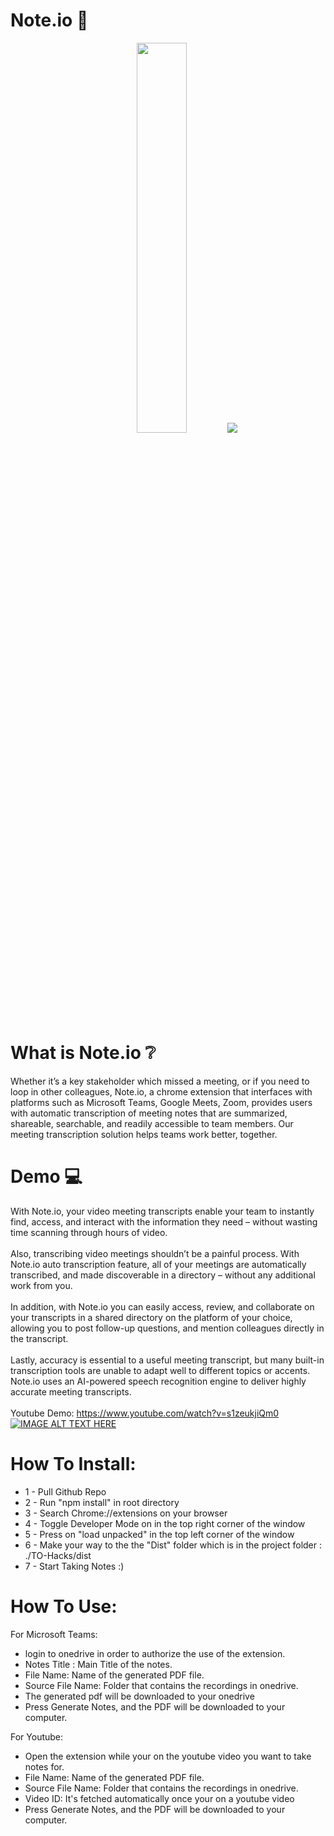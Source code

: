 # Note.io :memo:

<p align="center">
  <img margin="auto" width="40%" height="auto" src="https://user-images.githubusercontent.com/94769986/170879310-23d90c50-2717-496d-bdef-004ec2fdf710.png">
  <img width="auto" height="auto" src="https://user-images.githubusercontent.com/94769986/170879618-24631203-6457-4d1b-a7ea-ad6b37bb2486.png">
</p>


# What is Note.io :grey_question:
 Whether it’s a key stakeholder which missed a meeting, or if you need to loop in other colleagues, Note.io, a chrome extension that interfaces with platforms such as Microsoft Teams, Google Meets, Zoom, provides users with automatic transcription of meeting notes that are summarized, shareable, searchable, and readily accessible to team members. Our meeting transcription solution helps teams work better, together. <br /> 
# Demo :computer:
With Note.io, your video meeting transcripts enable your team to instantly find, access, and interact with the information they need – without wasting time scanning through hours of video. <br /> <br />
Also, transcribing video meetings shouldn’t be a painful process. With Note.io auto transcription feature, all of your meetings are automatically transcribed, and made discoverable in a directory – without any additional work from you. <br /> <br />
In addition, with Note.io you can easily access, review, and collaborate on your transcripts in a shared directory on the platform of your choice, allowing you to post follow-up questions, and mention colleagues directly in the transcript. <br /> <br />
Lastly, accuracy is essential to a useful meeting transcript, but many built-in transcription tools are unable to adapt well to different topics or accents. Note.io uses an AI-powered speech recognition engine to deliver highly accurate meeting transcripts. <br /> <br />
Youtube Demo: https://www.youtube.com/watch?v=s1zeukjiQm0
[![IMAGE ALT TEXT HERE](https://img.youtube.com/vi/s1zeukjiQm0/0.jpg)](https://www.youtube.com/watch?v=s1zeukjiQm0)
# How To Install:
  - 1 - Pull Github Repo
  - 2 - Run "npm install" in root directory
  - 3 - Search Chrome://extensions on your browser
  - 4 - Toggle Developer Mode on in the top right corner of the window
  - 5 - Press on "load unpacked" in the top left corner of the window
  - 6 - Make your way to the the "Dist" folder which is in the project folder : ./TO-Hacks/dist
  - 7 - Start Taking Notes :)

# How To Use:
  For Microsoft Teams:
  - login to onedrive in order to authorize the use of the extension.
  - Notes Title : Main Title of the notes.
  - File Name: Name of the generated PDF file.
  - Source File Name: Folder that contains the recordings in onedrive.
  - The generated pdf will be downloaded to your onedrive
  - Press Generate Notes, and the PDF will be downloaded to your computer.

  For Youtube:
  - Open the extension while your on the youtube video you want to take notes for.
  - File Name: Name of the generated PDF file.
  - Source File Name: Folder that contains the recordings in onedrive.
  - Video ID: It's fetched automatically once your on a youtube video
  - Press Generate Notes, and the PDF will be downloaded to your computer.
